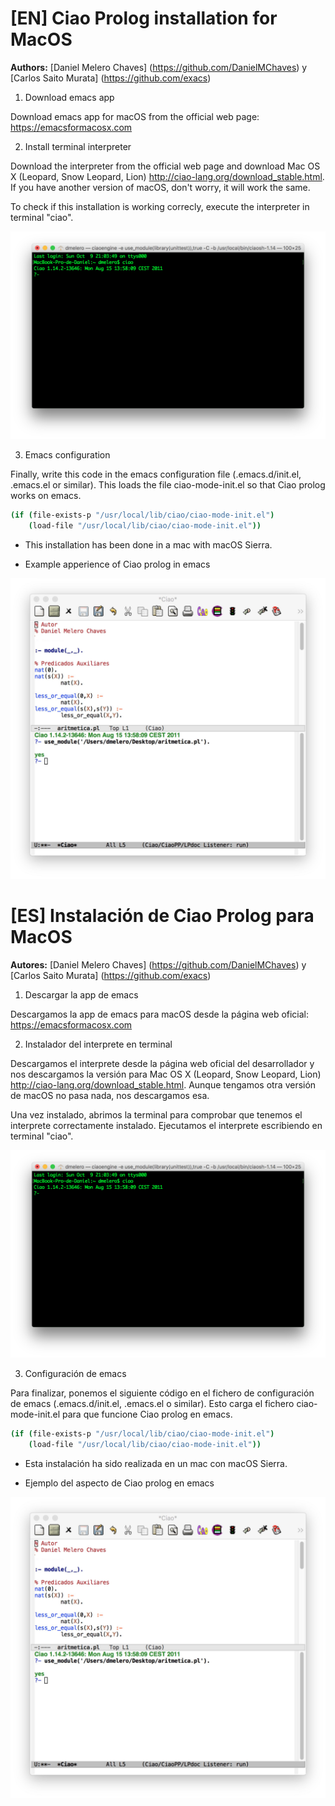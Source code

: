 # [EN] Ciao Prolog installation for MacOS

**Authors:** [Daniel Melero Chaves] (https://github.com/DanielMChaves) y [Carlos Saito Murata] (https://github.com/exacs)

1. Download emacs app

  Download emacs app for macOS from the official web page: https://emacsformacosx.com

2. Install terminal interpreter

  Download the interpreter from the official web page and download Mac OS X (Leopard, Snow Leopard, Lion) http://ciao-lang.org/download_stable.html. If you have another version of macOS, don't worry, it will work the same.

  To check if this installation is working correcly, execute the interpreter in terminal "ciao".

  ![alt text](screenshots/screen_shot_interpreter.png "Interprete Ciao Prolog en terminal")

3. Emacs configuration

  Finally, write this code in the emacs configuration file (.emacs.d/init.el, .emacs.el or similar). This loads the file ciao-mode-init.el so that Ciao prolog works on emacs.

```bash
(if (file-exists-p "/usr/local/lib/ciao/ciao-mode-init.el")
    (load-file "/usr/local/lib/ciao/ciao-mode-init.el"))
```

* This installation has been done in a mac with macOS Sierra.

* Example apperience of Ciao prolog in emacs

![alt text](screenshots/example_interface.jpg "Interprete Ciao Prolog en terminal")

# [ES] Instalación de Ciao Prolog para MacOS

**Autores:** [Daniel Melero Chaves] (https://github.com/DanielMChaves) y [Carlos Saito Murata] (https://github.com/exacs)

1. Descargar la app de emacs

  Descargamos la app de emacs para macOS desde la página web oficial: https://emacsformacosx.com

2. Instalador del interprete en terminal

  Descargamos el interprete desde la página web oficial del desarrollador y nos descargamos la versión para Mac OS X (Leopard, Snow Leopard, Lion) http://ciao-lang.org/download_stable.html. Aunque tengamos otra versión de macOS no pasa nada, nos descargamos esa.

  Una vez instalado, abrimos la terminal para comprobar que tenemos el interprete correctamente instalado. Ejecutamos el interprete escribiendo en terminal "ciao".

  ![alt text](screenshots/screen_shot_interpreter.png "Interprete Ciao Prolog en terminal")

3. Configuración de emacs

  Para finalizar, ponemos el siguiente código en el fichero de configuración de emacs (.emacs.d/init.el, .emacs.el o similar). Esto carga el fichero ciao-mode-init.el para que funcione Ciao prolog en emacs.

```bash
(if (file-exists-p "/usr/local/lib/ciao/ciao-mode-init.el")
    (load-file "/usr/local/lib/ciao/ciao-mode-init.el"))
```

* Esta instalación ha sido realizada en un mac con macOS Sierra.

* Ejemplo del aspecto de Ciao prolog en emacs

![alt text](screenshots/example_interface.jpg "Interprete Ciao Prolog en terminal")
